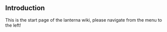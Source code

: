 ## Introduction ##
This is the start page of the lanterna wiki, please navigate from the menu to the left!